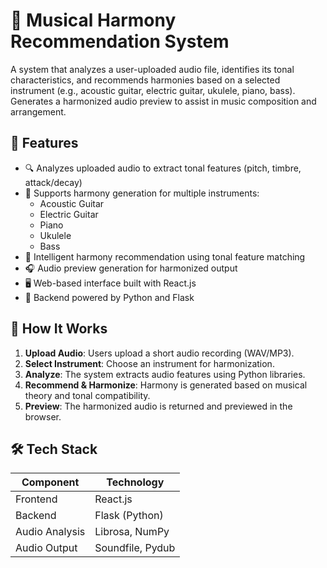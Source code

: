 # 🎵 Musical Harmony Recommendation System

A system that analyzes a user-uploaded audio file, identifies its tonal characteristics, and recommends harmonies based on a selected instrument (e.g., acoustic guitar, electric guitar, ukulele, piano, bass). Generates a harmonized audio preview to assist in music composition and arrangement.

## 🚀 Features

- 🔍 Analyzes uploaded audio to extract tonal features (pitch, timbre, attack/decay)
- 🎹 Supports harmony generation for multiple instruments:
  - Acoustic Guitar
  - Electric Guitar
  - Piano
  - Ukulele
  - Bass
- 🧠 Intelligent harmony recommendation using tonal feature matching
- 🎧 Audio preview generation for harmonized output
- 🖥 Web-based interface built with React.js
- 🐍 Backend powered by Python and Flask

## 🎤 How It Works

1. **Upload Audio**: Users upload a short audio recording (WAV/MP3).
2. **Select Instrument**: Choose an instrument for harmonization.
3. **Analyze**: The system extracts audio features using Python libraries.
4. **Recommend & Harmonize**: Harmony is generated based on musical theory and tonal compatibility.
5. **Preview**: The harmonized audio is returned and previewed in the browser.

## 🛠 Tech Stack

| Component     | Technology        |
|---------------|-------------------|
| Frontend      | React.js          |
| Backend       | Flask (Python)    |
| Audio Analysis| Librosa, NumPy    |
| Audio Output  | Soundfile, Pydub  |

